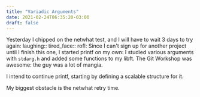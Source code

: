 ```yaml
---
title: "Variadic Arguments"
date: 2021-02-24T06:35:20-03:00
draft: false
---
```


Yesterday I chipped on the netwhat test, and I will have to wait 3 days to try again: laughing:: tired_face:: rofl:
Since I can't sign up for another project until I finish this one, I started printf on my own: I studied various arguments with `stdarg.h` and added some functions to my libft.
The Git Workshop was awesome: the guy was a lot of mangia.

I intend to continue printf, starting by defining a scalable structure for it.

My biggest obstacle is the netwhat retry time.
